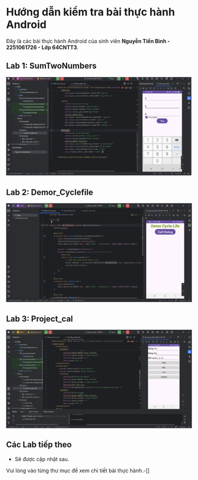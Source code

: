 # Hướng dẫn kiểm tra bài thực hành Android

Đây là các bài thực hành Android của sinh viên **Nguyễn Tiến Bình - 2251061726 - Lớp 64CNTT3**.

## Lab 1: SumTwoNumbers

  ![Giao diện SumTwoNumbers](screenshots/sumtwonumbers-result.png)

## Lab 2: Demor_Cyclefile
 
 ![Giao diện Demor_Cyclefile](screenshots/subactivity-result.png)

## Lab 3: Project_cal

  ![Giao diện Project_cal](screenshots/project_cal-result.png)
  
## Các Lab tiếp theo
- Sẽ được cập nhật sau.

Vui lòng vào từng thư mục để xem chi tiết bài thực hành.-[]
